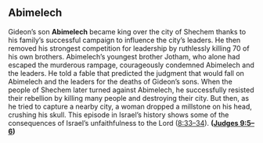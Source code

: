 
## Abimelech

Gideon’s son **Abimelech** became king over the city of Shechem thanks to his family’s successful campaign to influence the city’s leaders. He then removed his strongest competition for leadership by ruthlessly killing 70 of his own brothers. Abim­elech’s youngest brother Jotham, who alone had escaped the murderous rampage, courageously condemned Abimelech and the leaders. He told a fable that predicted the judgment that would fall on Abimelech and the leaders for the deaths of Gideon’s sons. When the people of Shechem later turned against Abimelech, he successfully resisted their rebellion by killing many people and destroying their city. But then, as he tried to capture a nearby city, a woman dropped a millstone on his head, crushing his skull. This episode in Israel’s history shows some of the consequences of Israel’s unfaithfulness to the Lord ([8:33–34](https://www.esv.org/Judges+8%3A33%E2%80%9334/)). **([Judges 9:5–6](https://www.esv.org/Judges+9%3A5%E2%80%936/))**

